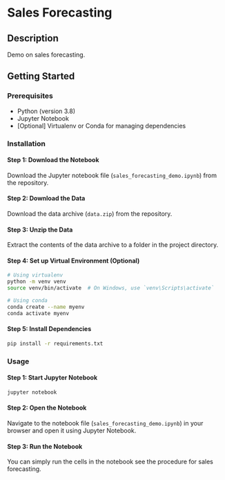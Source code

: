 
# Sales Forecasting 

## Description
Demo on sales forecasting.

## Getting Started

### Prerequisites
- Python (version 3.8)
- Jupyter Notebook
- [Optional] Virtualenv or Conda for managing dependencies

### Installation

#### Step 1: Download the Notebook
Download the Jupyter notebook file (`sales_forecasting_demo.ipynb`) from the repository.

#### Step 2: Download the Data
Download the data archive (`data.zip`) from the repository.

#### Step 3: Unzip the Data
Extract the contents of the data archive to a folder in the project directory.


#### Step 4: Set up Virtual Environment (Optional)

```bash
# Using virtualenv
python -m venv venv
source venv/bin/activate  # On Windows, use `venv\Scripts\activate`

# Using conda
conda create --name myenv
conda activate myenv
```

#### Step 5: Install Dependencies

```bash
pip install -r requirements.txt
```

### Usage

#### Step 1: Start Jupyter Notebook

```bash
jupyter notebook
```

#### Step 2: Open the Notebook
Navigate to the notebook file (`sales_forecasting_demo.ipynb`) in your browser and open it using Jupyter Notebook.

#### Step 3: Run the Notebook
You can simply run the cells in the notebook see the procedure for sales forecasting.
